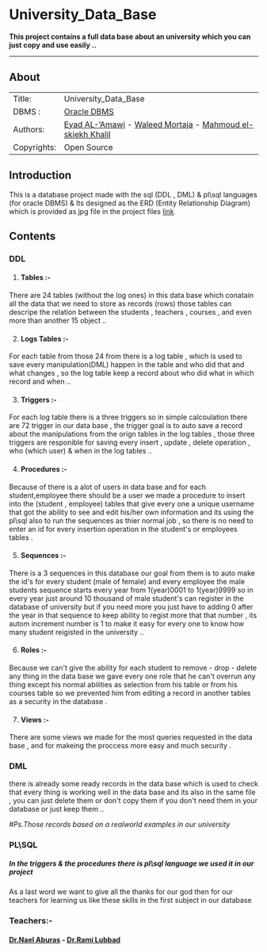 University_Data_Base
===================

**This project contains a full data base about an university which you can just copy and use easily ..**

***************************************************************

## About ##
|            |                           |  
| ---------- | ------------------------- |  
| Title:     |  University_Data_Base  |  
| DBMS :     |  [Oracle DBMS][oracleLink]  |  
| Authors:   |  [Eyad AL-‘Amawi][EyadLink]  - [Waleed Mortaja][WaleedLink] - [Mahmoud el-skiekh Khalil][MahmoudLink]|  
| Copyrights:   | Open Source      |  

[oracleLink]: 	https://www.oracle.com/engineered-systems/database-appliance/index.html
[EyadLink]: https://www.facebook.com/ZOIX0
[WaleedLink]: https://www.facebook.com/del432
[MahmoudLink]: https://www.facebook.com/Mahmoud.khalil2535

## Introduction ##
This is a database project made with the sql (DDL , DML) & pl\sql languages (for oracle DBMS) & Its designed as the ERD (Entity Relationship Diagram) which is provided as jpg file in the project files [link][ERDLink]

[ERDLink]: https://github.com/khalil2535/University_Data_Base/blob/master/final.jpg

## Contents ##
  ### DDL ###
  1.  #### Tables :- #####
  There are 24 tables (without the log ones) in this data base which conatain all the data that we need to store as records (rows)
  those tables can descripe the relation between the students , teachers , courses , and even more than another 15 object ..
  
  2.  #### Logs Tables :- #####
  For each table from those 24 from there is a log table , which is used to save every manipulation(DML) happen in the table and who did that and what changes , so the log table keep a record about who did what in which record and when ..
  
  3.  #### Triggers :- #####
  For each log table there is a three triggers so in simple calcoulation there are 72 trigger in our data base , the trigger goal is to auto save a record about the manipulations from the orign tables in the log tables , those three triggers are responible for saving every insert , update , delete operation , who (which user) & when in the log tables ..
  
  4.  #### Procedures :- #####
  Because of there is a alot of users in data base and for each student,employee there should be a user we made a procedure to insert into the (student , employee) tables that give every one a unique username that got the ability to see and edit his/her own information and its using the pl\sql also to run the sequences as thier normal job , so there is no need to enter an id for every insertion operation in the student's or employees tables .
  
  5.  #### Sequences :- #####
  There is a 3 sequences in this database our goal from them is to auto make the id's for every student (male of female) and every employee the male students sequence starts every year from 1(year)0001 to 1(year)9999 so in every year just around 10 thousand of male student's can register in the database of university but if you need more you just have to adding 0 after the year in that sequence to keep ability to regist more that that number , its autom increment number is 1 to make it easy for every one to know how many student reigisted in the university ..
  

  6.  #### Roles :- #####
  Because we can't give the ability for each student to remove - drop - delete any thing in the data base we gave every one role that he can't overrun any thing except his normal abilities as selection from his table or from his courses table so we prevented him from editing a record in another tables as a security in the database .
  
  7.  #### Views :- #####
  There are some views we made for the most queries requested in the data base , and for makeing the proccess more easy and much security .
  
   ### DML ###
   there is already some ready records in the data base which is used to check that every thing is working well in the data base and its also in the same file , you can just delete them or don't copy them if you don't need them in your database or just keep them ..
   
   *#Ps.Those records based on a realworld examples in our university*
   
  ### PL\SQL ###
  ##### In the triggers & the procedures there is pl\sql language we used it in our project ######
  
  As a  last word we want to give all the thanks for our god then for our teachers for learning us like these skills in the first subject in our database 
  ### Teachers:- ###
  #### [Dr.Nael Aburas][NaelLink] - [Dr.Rami Lubbad][RamiLink] #### 
  [RamiLink]: https://www.facebook.com/rlubbad
  [NaelLink]: https://www.facebook.com/nael.aburas
